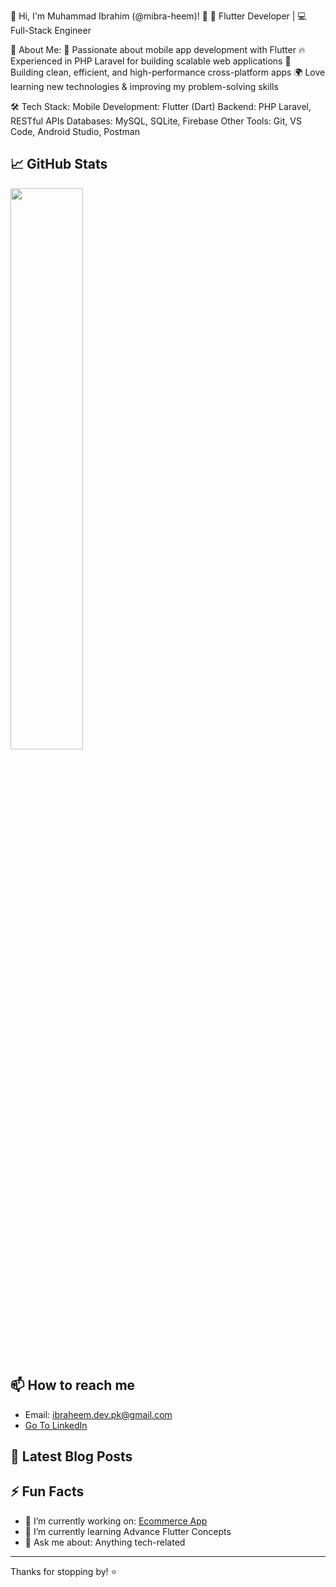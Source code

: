🚀 Hi, I'm Muhammad Ibrahim (@mibra-heem)! 👋
🔹 Flutter Developer | 💻 Full-Stack Engineer

🌱 About Me:
💙 Passionate about mobile app development with Flutter
🔥 Experienced in PHP Laravel for building scalable web applications
📱 Building clean, efficient, and high-performance cross-platform apps
🌍 Love learning new technologies & improving my problem-solving skills

🛠 Tech Stack:
Mobile Development: Flutter (Dart)
Backend: PHP Laravel, RESTful APIs
Databases: MySQL, SQLite, Firebase
Other Tools: Git, VS Code, Android Studio, Postman

## 📈 GitHub Stats

<p align="left">
  <img src="https://github-readme-stats.vercel.app/api?username=mibra-heem&show_icons=true&theme=radical&layout=compact" width="48%" />
</p>

## 📫 How to reach me
- Email: ibraheem.dev.pk@gmail.com
- [Go To LinkedIn](https://www.linkedin.com/in/mibra-heem-6b9aa4250/)

## 📝 Latest Blog Posts
<!-- BLOG-POST-LIST:START -->
<!-- Replace this comment with your latest blog posts -->
<!-- BLOG-POST-LIST:END -->

## ⚡ Fun Facts
- 🔭 I’m currently working on: [Ecommerce App](https://github.com/mibra-heem/ecommerce-app)
- 🌱 I’m currently learning Advance Flutter Concepts
- 💬 Ask me about: Anything tech-related

---

Thanks for stopping by! ⭐️
